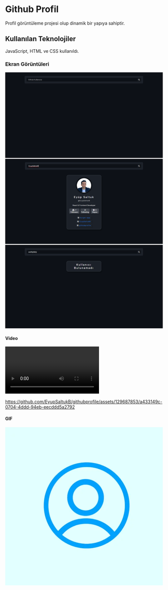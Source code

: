 <h1>Github Profil</h1>

Profil görüntüleme projesi olup dinamik bir yapıya sahiptir.

<h2> Kullanılan Teknolojiler</h2>

JavaScript, HTML ve CSS kullanıldı.


<h3>Ekran Görüntüleri</h3>

![](images/eg1.png)
![](images/eg2.png)
![](images/eg3.png)

<h4> Video </h4>

![](images/githubprofilesr.mp4)



https://github.com/EyupSaltukB/githubprofile/assets/129687853/a433149c-0704-4ddd-94eb-eecddd5a2792




<h4> GIF </h4>

![](images/gprofilegif.webp)
